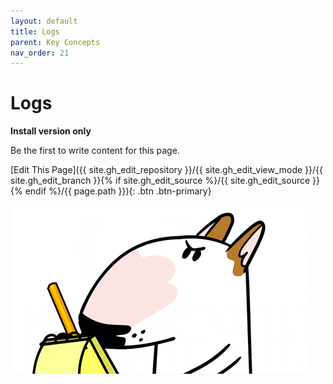 ```yaml
---
layout: default
title: Logs
parent: Key Concepts
nav_order: 21
---
```


# Logs
**Install version only**

Be the first to write content for this page.

[Edit This Page]({{ site.gh_edit_repository }}/{{ site.gh_edit_view_mode }}/{{ site.gh_edit_branch }}{% if site.gh_edit_source %}/{{ site.gh_edit_source }}{% endif %}/{{ page.path }}){: .btn .btn-primary}


![Be the First](/assets/images/blank-page.gif)
